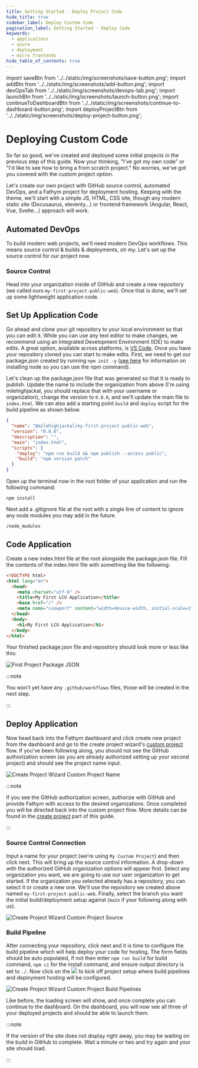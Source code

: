 ```yaml
---
title: Getting Started - Deploy Project Code
hide_title: true
sidebar_label: Deploy Custom Code
pagination_label: Getting Started - Deploy Code
keywords:
  - applications
  - azure
  - deployment
  - micro frontends
hide_table_of_contents: true
---
```


import saveBtn from '../../static/img/screenshots/save-button.png';
import addBtn from '../../static/img/screenshots/add-button.png';
import devOpsTab from '../../static/img/screenshots/devops-tab.png';
import launchBtn from '../../static/img/screenshots/launch-button.png';
import continueToDashboardBtn from '../../static/img/screenshots/continue-to-dashboard-button.png';
import deployProjectBtn from '../../static/img/screenshots/deploy-project-button.png';

# Deploying Custom Code

So far so good, we've created and deployed some initial projects in the previous step of this guide. Now your thinking, "I've got my own code" or "I'd like to see how to bring a from scratch project." No worries, we've got you covered with the custom project option.

Let's create our own project with GitHub source control, automated DevOps, and a Fathym project for deployment hosting. Keeping with the theme, we'll start with a simple JS, HTML, CSS site, though any modern static site (Docusaurus, eleventy...) or frontend framework (Angular, React, Vue, Svelte...) approach will work.

## Automated DevOps

To build modern web projects, we'll need modern DevOps workflows. This means source control & builds & deployments, oh my. Let's set up the source control for our project now.

### Source Control

Head into your organization inside of GitHub and create a new repository (we called ours `my-first-project-public-web`). Once that is done, we'll set up some lightweight application code.

## Set Up Application Code

Go ahead and clone your git repository to your local environment so that you can edit it. While you can use any text editor to make changes, we recommend using an Integrated Development Environment (IDE) to make edits. A great option, available across platforms, is [VS Code](https://code.visualstudio.com/download). Once you have your repository cloned you can start to make edits. First, we need to get our package.json created by running `npm init -y` (<a href="https://nodejs.org/en/download/" target="_blank">see here</a> for information on installing node so you can use the npm command).

Let's clean up the package.json file that was generated so that it is ready to publish. Update the name to include the organization from above (I'm using milehighjackal, you should replace that with your username or organization), change the version to `0.0.0`, and we'll update the main file to `index.html`. We can also add a starting point `build` and `deploy` script for the build pipeline as shown below.

```json
{
  "name": "@milehighjackal/my-first-project-public-web",
  "version": "0.0.0",
  "description": "",
  "main": "index.html",
  "scripts": {
    "deploy": "npm run build && npm publish --access public",
    "build": "npm version patch"
  }
}
```

Open up the terminal now in the root folder of your application and run the following command:

```
npm install
```

Next add a .gitignore file at the root with a single line of content to ignore any node modules you may add in the future.

```
/node_modules
```

## Code Application

Create a new index.html file at the root alongside the package.json file. Fill the contents of the index.html file with something like the following:

```html
<!DOCTYPE html>
<html lang="en">
  <head>
    <meta charset="utf-8" />
    <title>My First LCU Application</title>
    <base href="/" />
    <meta name="viewport" content="width=device-width, initial-scale=1" />
  </head>
  <body>
    <h1>My First LCU Application</h1>
  </body>
</html>
```

Your finished package.json file and repository should look more or less like this:

![First Project Package JSON](/img/screenshots/first-project-package-json.png)

:::note

You won't yet have any `.github/workflows` files, those will be created in the next step.

:::

## Deploy Application

Now head back into the Fathym dashboard and click create new project from the dashboard and go to the create project wizard's [custom project](https://www.fathym.com/dashboard/create-project?recipeId=custom) flow. If you've been following along, you should not see the GitHub authorization screen (as you are already authorized setting up your second project) and should see the project name input.

![Create Project Wizard Custom Project Name](/img/screenshots/custom-project-name.png)

:::note

If you see the GitHub authorization screen, authorize with GitHub and provide Fathym with access to the desired organizations. Once completed you will be directed back into the custom project flow. More details can be found in the [create project](create-first-project) part of this guide.

:::

### Source Control Connection

Input a name for your project (we're using `My Custom Project`) and then click next. This will bring up the source control information. A drop-down with the authorized GitHub organization options will appear first. Select any organization you want, we are going to use our user organization to get started. If the organization you selected already has a repository, you can select it or create a new one. We'll use the repository we created above named `my-first-project-public-web`. Finally, select the branch you want the initial build/deployment setup against (`main` if your following along with us).

![Create Project Wizard Custom Project Source](/img/screenshots/create-project-wizard-custom-project-source.png)

<!-- :::note

If you don't have any existing repositories, or would like to create a new one you can do that from the LCU Dashboard during setup with the <img src={addBtn} class="text-image" /> button. Enter the name of the repository, click <img src={saveBtn} class="text-image" /> and once complete it will reload with your new repository selected. At this point, a `main` branch is all you'll have.

::: -->

### Build Pipeline

After connecting your repository, click next and it is time to configure the build pipeline which will help deploy your code for hosting. The form fields should be auto populated, if not then enter `npm run build` for build command, `npm ci` for the install command, and ensure output directory is set to `./`. Now click on the <img src={deployProjectBtn} class="text-image" /> to kick off project setup where build pipelines and deployment hosting will be configured.

![Create Project Wizard Custom Project Build Pipelines](/img/screenshots/create-project-wizard-custom-project-build-pipelines.png)

Like before, the loading screen will show, and once complete you can continue to the dashboard. On the dashboard, you will now see all three of your deployed projects and should be able to launch them.

:::note

If the version of the site does not display right away, you may be waiting on the build in GitHub to complete. Wait a minute or two and try again and your site should load.

:::
